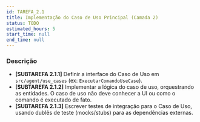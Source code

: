 ```yaml
---
id: TAREFA_2.1
title: Implementação do Caso de Uso Principal (Camada 2)
status: TODO
estimated_hours: 5
start_time: null
end_time: null
---
```


### Descrição

- **[SUBTAREFA 2.1.1]** Definir a interface do Caso de Uso em `src/agent/use_cases` (ex: `ExecutarComandoUseCase`).
- **[SUBTAREFA 2.1.2]** Implementar a lógica do caso de uso, orquestrando as entidades. O caso de uso não deve conhecer a UI ou como o comando é executado de fato.
- **[SUBTAREFA 2.1.3]** Escrever testes de integração para o Caso de Uso, usando dublês de teste (mocks/stubs) para as dependências externas.
